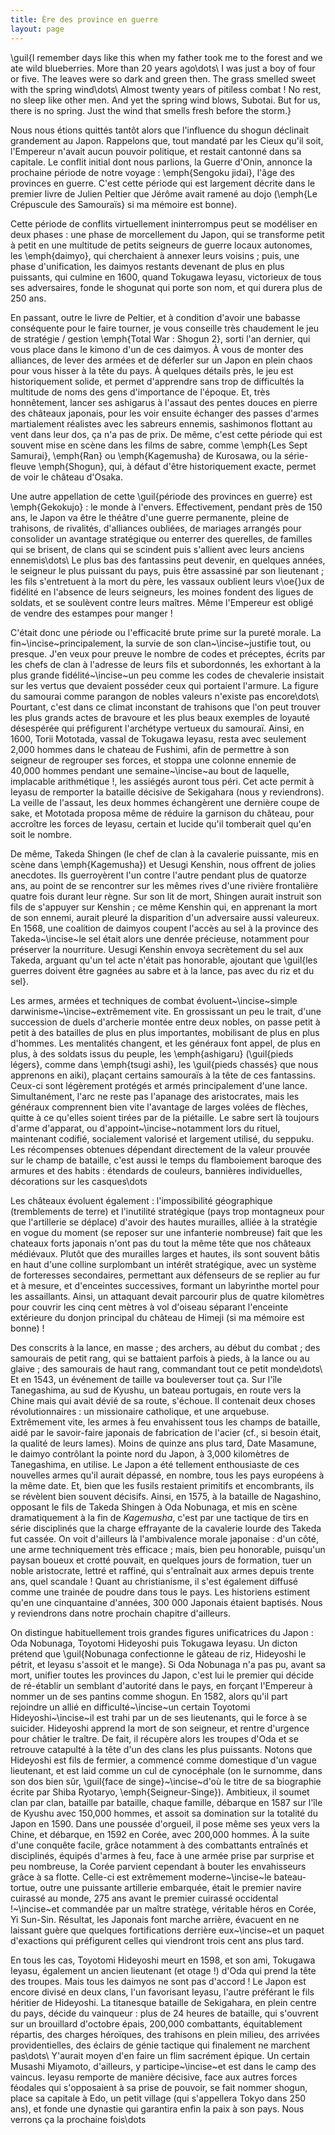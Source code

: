 ```yaml
---
title: Ère des province en guerre
layout: page
---
```


\guil{I remember days like this when my father took me to the forest and we ate
wild blueberries. More than 20 years ago\dots\ I was just a boy of four or
five. The leaves were so dark and green then. The grass smelled sweet with the
spring wind\dots\ Almost twenty years of pitiless combat ! No rest, no sleep
like other men. And yet the spring wind blows, Subotai. But for us, there is no
spring. Just the wind that smells fresh before the storm.}

Nous nous étions quittés tantôt alors que l'influence du shogun déclinait
grandement au Japon.  Rappelons que, tout mandaté par les Cieux qu'il soit,
l'Empereur n'avait aucun pouvoir politique, et restait cantonné dans sa
capitale. Le conflit initial dont nous parlions, la Guerre d'Onin, annonce la
prochaine période de notre voyage : \emph{Sengoku jidai}, l'âge des provinces
en guerre. C'est cette période qui est largement décrite dans le premier livre
de Julien Peltier que Jérôme avait ramené au dojo (\emph{Le Crépuscule des
Samouraïs} si ma mémoire est bonne).

Cette période de conflits virtuellement ininterrompus peut se modéliser en deux
phases : une phase de morcellement du Japon, qui se transforme petit à petit en
une multitude de petits seigneurs de guerre locaux autonomes, les
\emph{daimyo}, qui cherchaient à annexer leurs voisins ; puis, une phase
d'unification, les daimyos restants devenant de plus en plus puissants, qui
culmine en 1600, quand Tokugawa Ieyasu, victorieux de tous ses adversaires,
fonde le shogunat qui porte son nom, et qui durera plus de 250 ans.

En passant, outre le livre de Peltier, et à condition d'avoir une babasse
conséquente pour le faire tourner, je vous conseille très chaudement le jeu de
stratégie / gestion \emph{Total War : Shogun 2}, sorti l'an dernier, qui vous
place dans le kimono d'un de ces daimyos. À vous de monter des alliances, de
lever des armées et de déferler sur un Japon en plein chaos pour vous hisser à
la tête du pays. À quelques détails près, le jeu est historiquement solide, et
permet d'apprendre sans trop de difficultés la multitude de noms des gens
d'importance de l'époque. Et, très honnêtement, lancer ses ashigarus à l'assaut
des pentes douces en pierre des châteaux japonais, pour les voir ensuite
échanger des passes d'armes martialement réalistes avec les sabreurs ennemis,
sashimonos flottant au vent dans leur dos, ça n'a pas de prix. De même, c'est
cette période qui est souvent mise en scène dans les films de sabre, comme
\emph{Les Sept Samurai}, \emph{Ran} ou \emph{Kagemusha} de Kurosawa, ou la
série-fleuve \emph{Shogun}, qui, à défaut d'être historiquement exacte, permet
de voir le château d'Osaka.

Une autre appellation de cette \guil{période des provinces en guerre} est
\emph{Gekokujo} : le monde à l'envers.  Effectivement, pendant près de 150 ans,
le Japon va être le théâtre d'une guerre permanente, pleine de trahisons, de
rivalités, d'alliances oubliées, de mariages arrangés pour consolider un
avantage stratégique ou enterrer des querelles, de familles qui se brisent, de
clans qui se scindent puis s'allient avec leurs anciens ennemis\dots\ Le plus
bas des fantassins peut devenir, en quelques années, le seigneur le plus
puissant du pays, puis être assassiné par son lieutenant ; les fils
s'entretuent à la mort du père, les vassaux oublient leurs v\oe{}ux de fidélité
en l'absence de leurs seigneurs, les moines fondent des ligues de soldats, et
se soulèvent contre leurs maîtres. Même l'Empereur est obligé de vendre des
estampes pour manger !

C'était donc une période ou l'efficacité brute prime sur la pureté morale. La
fin~\incise~principalement, la survie de son clan~\incise~justifie tout, ou
presque. J'en veux pour preuve le nombre de codes et préceptes, écrits par les
chefs de clan à l'adresse de leurs fils et subordonnés, les exhortant à la plus
grande fidélité~\incise~un peu comme les codes de chevalerie insistait sur les
vertus que devaient posséder ceux qui portaient l'armure. La figure du samourai
comme parangon de nobles valeurs n'existe pas encore\dots\ Pourtant, c'est dans
ce climat inconstant de trahisons que l'on peut trouver les plus grands actes
de bravoure et les plus beaux exemples de loyauté désespérée qui préfigurent
l'archétype vertueux du samouraï. Ainsi, en 1600, Torii Mototada, vassal de
Tokugawa Ieyasu, resta avec seulement 2\,000 hommes dans le chateau de Fushimi,
afin de permettre à son seigneur de regrouper ses forces, et stoppa une colonne
ennemie de 40\,000 hommes pendant une semaine~\incise~au bout de laquelle,
implacable arithmétique !, les assiégés auront tous péri. Cet acte permit à
Ieyasu de remporter la bataille décisive de Sekigahara (nous y reviendrons). La
veille de l'assaut, les deux hommes échangèrent une dernière coupe de sake, et
Mototada proposa même de réduire la garnison du château, pour accroître les
forces de Ieyasu, certain et lucide qu'il tomberait quel qu'en soit le nombre.

De même, Takeda Shingen (le chef de clan à la cavalerie puissante, mis en scène
dans \emph{Kagemusha}) et Uesugi Kenshin, nous offrent de jolies anecdotes. Ils
guerroyèrent l'un contre l'autre pendant plus de quatorze ans, au point de se
rencontrer sur les mêmes rives d'une rivière frontalière quatre fois durant
leur règne. Sur son lit de mort, Shingen aurait instruit son fils de s'appuyer
sur Kenshin ; ce même Kenshin qui, en apprenant la mort de son ennemi, aurait
pleuré la disparition d'un adversaire aussi valeureux. En 1568, une coalition
de daimyos coupent l'accès au sel à la province des Takeda~\incise~le sel était
alors une denrée précieuse, notamment pour préserver la nourriture. Uesugi
Kenshin envoya secrètement du sel aux Takeda, arguant qu'un tel acte n'était
pas honorable, ajoutant que \guil{les guerres doivent être gagnées au sabre et
à la lance, pas avec du riz et du sel}.

Les armes, armées et techniques de combat évoluent~\incise~simple
darwinisme~\incise~extrêmement vite. En grossissant un peu le trait, d'une
succession de duels d'archerie montée entre deux nobles, on passe petit à petit
à des batailles de plus en plus importantes, mobilisant de plus en plus
d'hommes. Les mentalités changent, et les généraux font appel, de plus en plus,
à des soldats issus du peuple, les \emph{ashigaru} (\guil{pieds légers}, comme
dans \emph{tsugi ashi}, les \guil{pieds chassés} que nous apprenons en aiki),
plaçant certains samouraïs à la tête de ces fantassins. Ceux-ci sont légèrement
protégés et armés principalement d'une lance. Simultanément, l'arc ne reste pas
l'apanage des aristocrates, mais les généraux comprennent bien vite l'avantage
de larges volées de flèches, quitte à ce qu'elles soient tirées par de la
piétaille. Le sabre sert là toujours d'arme d'apparat, ou
d'appoint~\incise~notamment lors du rituel, maintenant codifié, socialement
valorisé et largement utilisé, du seppuku. Les récompenses obtenues dépendant
directement de la valeur prouvée sur le champ de bataille, c'est aussi le temps
du flamboiement baroque des armures et des habits : étendards de couleurs,
bannières individuelles, décorations sur les casques\dots

Les châteaux évoluent également : l'impossibilité géographique (tremblements de
terre) et l'inutilité stratégique (pays trop montagneux pour que l'artillerie
se déplace) d'avoir des hautes murailles, alliée à la stratégie en vogue du
moment (se reposer sur une infanterie nombreuse) fait que les chateaux forts
japonais n'ont pas du tout la même tête que nos châteaux médiévaux. Plutôt que
des murailles larges et hautes, ils sont souvent bâtis en haut d'une colline
surplombant un intérêt stratégique, avec un système de forteresses secondaires,
permettant aux défenseurs de se replier au fur et à mesure, et d'enceintes
successives, formant un labyrinthe mortel pour les assaillants. Ainsi, un
attaquant devait parcourir plus de quatre kilomètres pour couvrir les cinq cent
mètres à vol d'oiseau séparant l'enceinte extérieure du donjon principal du
château de Himeji (si ma mémoire est bonne) !

Des conscrits à la lance, en masse ; des archers, au début du combat ; des
samourais de petit rang, qui se battaient parfois à pieds, à la lance ou au
glaive ; des samourais de haut rang, commandant tout ce petit monde\dots\ Et en
1543, un événement de taille va bouleverser tout ça. Sur l'île Tanegashima, au
sud de Kyushu, un bateau portugais, en route vers la Chine mais qui avait dévié
de sa route, s'échoue.  Il contenait deux choses révolutionnaires : un
missionaire catholique, et une arquebuse. Extrêmement vite, les armes à feu
envahissent tous les champs de bataille, aidé par le savoir-faire japonais de
fabrication de l'acier (cf., si besoin était, la qualité de leurs lames). Moins
de quinze ans plus tard, Date Masamune, le daimyo contrôlant la pointe nord du
Japon, à 3\,000 kilomètres de Tanegashima, en utilise. Le Japon a été tellement
enthousiaste de ces nouvelles armes qu'il aurait dépassé, en nombre, tous les
pays européens à la même date.  Et, bien que les fusils restaient primitifs et
encombrants, ils se révèlent bien souvent décisifs. Ainsi, en 1575, à la
bataille de Nagashino, opposant le fils de Takeda Shingen à Oda Nobunaga, et
mis en scène dramatiquement à la fin de *Kagemusha*, c'est par une
tactique de tirs en série disciplinés que la charge effrayante de la cavalerie
lourde des Takeda fut cassée. On voit d'ailleurs là l'ambivalence morale
japonaise : d'un côté, une arme techniquement très efficace ; mais, bien peu
honorable, puisqu'un paysan boueux et crotté pouvait, en quelques jours de
formation, tuer un noble aristocrate, lettré et raffiné, qui s'entraînait aux
armes depuis trente ans, quel scandale ! Quant au christianisme, il s'est
également diffusé comme une trainée de poudre dans tous le pays. Les historiens
estiment qu'en une cinquantaine d'années, 300 000 Japonais étaient baptisés.
Nous y reviendrons dans notre prochain chapitre d'ailleurs. 

On distingue habituellement trois grandes figures unificatrices du Japon : Oda
Nobunaga, Toyotomi Hideyoshi puis Tokugawa Ieyasu. Un dicton prétend que
\guil{Nobunaga confectionne le gâteau de riz, Hideyoshi le pétrit, et Ieyasu
s'assoit et le mange}. Si Oda Nobunaga n'a pas pu, avant sa mort, unifier
toutes les provinces du Japon, c'est lui le premier qui décide de ré-établir un
semblant d'autorité dans le pays, en forçant l'Empereur à nommer un de ses
pantins comme shogun. En 1582, alors qu'il part rejoindre un allié en
difficulté~\incise~un certain Toyotomi Hideyoshi~\incise~il est trahi par un de
ses lieutenants, qui le force à se suicider. Hideyoshi apprend la mort de son
seigneur, et rentre d'urgence pour châtier le traître. De fait, il récupère
alors les troupes d'Oda et se retrouve catapulté à la tête d'un des clans les
plus puissants. Notons que Hideyoshi est fils de fermier, a commencé comme
domestique d'un vague lieutenant, et est laid comme un cul de cynocéphale (on
le surnomme, dans son dos bien sûr, \guil{face de singe}~\incise~d'où le titre
de sa biographie écrite par Shiba Ryotaryo, \emph{Seigneur-Singe}). Ambitieux,
il soumet clan par clan, bataille par bataille, chaque famille, débarque en
1587 sur l'île de Kyushu avec 150\,000 hommes, et assoit sa domination sur la
totalité du Japon en 1590. Dans une poussée d'orgueil, il pose même ses yeux
vers la Chine, et débarque, en 1592 en Corée, avec 200\,000 hommes. À la suite
d'une conquête facile, grâce notamment à des combattants entraînés et
disciplinés, équipés d'armes à feu, face à une armée prise par surprise et peu
nombreuse, la Corée parvient cependant à bouter les envahisseurs grâce à sa
flotte. Celle-ci est extrêmement moderne~\incise~le bateau-tortue, outre une
puissante artillerie embarquée, était le premier navire cuirassé au monde, 275
ans avant le premier cuirassé occidental !~\incise~et commandée par un maître
stratège, véritable héros en Corée, Yi Sun-Sin. Résultat, les Japonais font
marche arrière, évacuent en ne laissant guère que quelques fortifications
derrière eux~\incise~et un paquet d'exactions qui préfigurent celles qui
viendront trois cent ans plus tard.

En tous les cas, Toyotomi Hideyoshi meurt en 1598, et son ami, Tokugawa Ieyasu,
également un ancien lieutenant (et otage !) d'Oda qui prend la tête des
troupes. Mais tous les daimyos ne sont pas d'accord ! Le Japon est encore
divisé en deux clans, l'un favorisant Ieyasu, l'autre préférant le fils
héritier de Hideyoshi.  La titanesque bataille de Sekigahara, en plein centre
du pays, décide du vainqueur : plus de 24 heures de bataille, qui s'ouvrent sur
un brouillard d'octobre épais, 200\,000 combattants, équitablement répartis,
des charges héroïques, des trahisons en plein milieu, des arrivées
providentielles, des éclairs de génie tactique qui finalement ne marchent
pas\dots\ Y'aurait moyen d'en faire un flim sacrément épique. Un certain
Musashi Miyamoto, d'ailleurs, y participe~\incise~et est dans le camp des
vaincus. Ieyasu remporte de manière décisive, face aux autres forces féodales
qui s'opposaient à sa prise de pouvoir, se fait nommer shogun, place sa
capitale à Edo, un petit village (qui s'appellera Tokyo dans 250 ans), et fonde
une dynastie qui garantira enfin la paix à son pays. Nous verrons ça la
prochaine fois\dots
